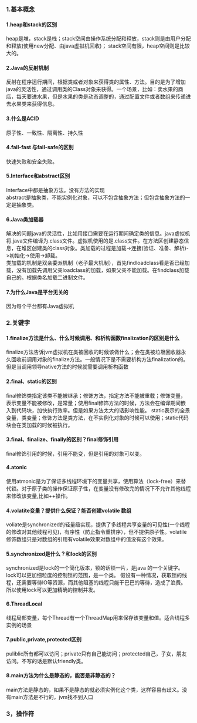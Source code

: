 ### 1.基本概念
#### 1.heap和stack的区别
heap是堆，stack是栈；stack空间由操作系统分配和释放，stack则是由用户分配和释放(使用new分配、由java虚拟机回收)； stack空间有限，heap空间则是比较大的。
#### 2.Java的反射机制
反射在程序运行期间，根据类或者对象来获得类的属性、方法。目的是为了增加java的灵活性，通过调用类的Class对象来获得。一个场景，比如：卖水果的商店，每天要进水果，但是水果的类是动态调整的，通过配置文件或者数组来传递进去水果类来获得信息。
#### 3.什么是ACID
原子性、一致性、隔离性、持久性
#### 4.fail-fast 与fail-safe的区别
快速失败和安全失败。
#### 5.Interface和abstract区别
Interface中都是抽象方法。没有方法的实现       
abstract是抽象类，不能实例化对象，可以不包含抽象方法；但包含抽象方法的一定是抽象类。
#### 6.Java类加载器
解决的问题java的灵活性，比如用接口需要在运行期间确定类的信息。java虚拟机将.java文件编译为.class文件。虚拟机使用的是.class文件。在方法区创建静态信息，在堆区创建类的class对象。类加载的过程是加载->连接(验证、准备、解析)->初始化->使用->卸载。     
类加载的机制是双亲委派机制（老子最大机制），首先findloadclass看是否已经加载，没有加载先调用父亲loadclass的加载，如果父亲不能加载。在findclass加载自己的。根据类名加载二进制文件。
#### 7.为什么Java是平台无关的
因为每个平台都有Java虚拟机


### 2.关键字
#### 1.finalize方法是什么、什么时候调用、和析构函数finalization的区别是什么             
finalize方法告诉jvm虚拟机在类被回收的时候该做什么；会在类被垃圾回收器永久回收前调用对象的finalize方法。一般情况下是不需要析构方法finalization的。但是当调用领导native方法的时候就需要调用析构函数
#### 2.final、static的区别
final修饰类指定该类不能被继承；修饰方法，指定方法不能被重载；修饰变量，表示变量不能被修改，是常量；使用final修饰方法的时候，方法会在编译期间嵌入到代码块，加快执行效率。但是如果方法太大的话影响性能。
static表示的全景变量，类变量；修饰方法是类方法，在不实例化对象的时候可以使用；static代码块会在类加载的时候被执行。
#### 3.final、finalize、finally的区别？final修饰引用
final修饰引用的时候，引用不能变，但是引用的对象可以变。
#### 4.atonic
使用atmonic是为了保证多线程环境下的变量共享，使用算法（lock-free）来替代锁。对于原子类的操作保证原子性，在变量没有修改完的情况下不允许其他线程来修改该变量,比如++操作。
#### 4.volatite变量？提供什么保证？能否创建volatile 数组   
voliate是synchronized的轻量级实现，提供了多线程共享变量的可见性(一个线程的修改对其他线程可见)，有序性（防止指令重排序），但不提供原子性。volatile修饰数组只是对数组的引用有volatile效果对数组中的值没有这个效果。
#### 5.synchronized是什么？和lock的区别
synchronized是lock的一个简化版本，锁的话锁一片，是java 的一个关键字。
lock可以更加细粒度的控制锁的范围，是一个类。
假设有一种情况，获取锁的线程，还需要等待IO等资源，而其他阻塞的线程只能干巴巴的等待，造成了浪费。所以使用lock可以更加精确的控制并发。
#### 6.ThreadLocal
线程局部变量，每个Thread有一个ThreadMap用来保存该变量和值。适合线程多实例的场景
#### 7.public,private,protected区别
puliblic所有都可以访问；private只有自己能访问；protected自己，子女，朋友访问。不写的话是默认friendly类。
#### 8.main方法为什么是静态的，能否是非静态的？
main方法是静态的，如果不是静态的就必须实例化这个类，这样容易有歧义。没有main方法是不行的，jvm找不到入口

### 3，操作符
